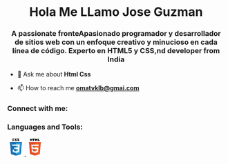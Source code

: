 <h1 align="center">Hola Me LLamo Jose Guzman</h1>
<h3 align="center">A passionate fronteApasionado programador y desarrollador de sitios web con un enfoque creativo y minucioso en cada línea de código. Experto en HTML5 y CSS,nd developer from India</h3>

- 💬 Ask me about **Html Css**

- 📫 How to reach me **omatvklb@gmai.com**

<h3 align="left">Connect with me:</h3>
<p align="left">
</p>

<h3 align="left">Languages and Tools:</h3>
<p align="left"> <a href="https://www.w3schools.com/css/" target="_blank" rel="noreferrer"> <img src="https://raw.githubusercontent.com/devicons/devicon/master/icons/css3/css3-original-wordmark.svg" alt="css3" width="40" height="40"/> </a> <a href="https://www.w3.org/html/" target="_blank" rel="noreferrer"> <img src="https://raw.githubusercontent.com/devicons/devicon/master/icons/html5/html5-original-wordmark.svg" alt="html5" width="40" height="40"/> </a> </p>
